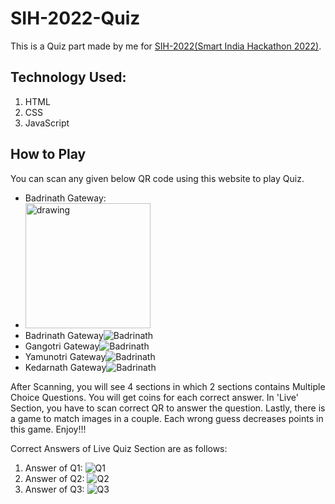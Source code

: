 # SIH-2022-Quiz
This is a Quiz part made by me for [SIH-2022(Smart India Hackathon 2022)](https://www.sih.gov.in/).
## Technology Used:
1. HTML
2. CSS
3. JavaScript


## How to Play
You can scan any given below QR code using this website to play Quiz.
- Badrinath Gateway:
- <img src="https://raw.githubusercontent.com/TaranjeetSinghKalsi/SIH-2022-Quiz/main/QR/Badrinath%20Gateway.png" alt="drawing" width="200"/>
- Badrinath Gateway![Badrinath](https://raw.githubusercontent.com/TaranjeetSinghKalsi/SIH-2022-Quiz/main/QR/Badrinath%20Gateway.png)
- Gangotri Gateway![Badrinath](https://raw.githubusercontent.com/TaranjeetSinghKalsi/SIH-2022-Quiz/main/QR/Gangotri%20Gateway.png)
- Yamunotri Gateway![Badrinath](https://raw.githubusercontent.com/TaranjeetSinghKalsi/SIH-2022-Quiz/main/QR/Yamunotri%20%20Gateway.png)
- Kedarnath Gateway![Badrinath](https://raw.githubusercontent.com/TaranjeetSinghKalsi/SIH-2022-Quiz/main/QR/Kedarnath%20Gateway.png)

After Scanning, you will see 4 sections in which 2 sections contains Multiple Choice Questions. You will get coins for each correct answer. In 'Live' Section, you have to scan correct QR to answer the question. Lastly, there is a game to match images in a couple. Each wrong guess decreases points in this game. Enjoy!!!

Correct Answers of Live Quiz Section are as follows:
1. Answer of Q1: ![Q1](https://raw.githubusercontent.com/TaranjeetSinghKalsi/SIH-2022-Quiz/main/QR/Q1%20Answer.jpeg)
2. Answer of Q2: ![Q2](https://raw.githubusercontent.com/TaranjeetSinghKalsi/SIH-2022-Quiz/main/QR/Q2%20Answer.jpeg)
3. Answer of Q3: ![Q3](https://raw.githubusercontent.com/TaranjeetSinghKalsi/SIH-2022-Quiz/main/QR/Q3%20Answer.jpeg)

